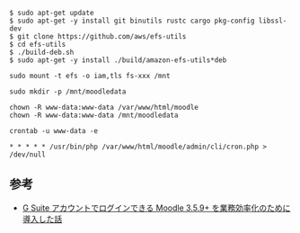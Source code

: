 
```text
$ sudo apt-get update
$ sudo apt-get -y install git binutils rustc cargo pkg-config libssl-dev
$ git clone https://github.com/aws/efs-utils
$ cd efs-utils
$ ./build-deb.sh
$ sudo apt-get -y install ./build/amazon-efs-utils*deb
```

```text
sudo mount -t efs -o iam,tls fs-xxx /mnt
```

```text
sudo mkdir -p /mnt/moodledata
```

```text
chown -R www-data:www-data /var/www/html/moodle
chown -R www-data:www-data /mnt/moodledata
```

```text
crontab -u www-data -e
```

```text
* * * * * /usr/bin/php /var/www/html/moodle/admin/cli/cron.php > /dev/null
```

## 参考

- [G Suite アカウントでログインできる Moodle 3.5.9+ を業務効率化のために導入した話](https://qiita.com/k-kana/items/0269d1f831483c39f3e7)
